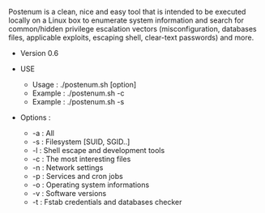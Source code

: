 Postenum is a clean, nice and easy tool that is intended to be executed locally on a Linux box to enumerate system information and search for common/hidden privilege escalation vectors (misconfiguration, databases files, applicable exploits, escaping shell, clear-text passwords) and more.


* Version 0.6



* USE
   * Usage  : ./postenum.sh [option]
   * Example  : ./postenum.sh -c
   * Example  : ./postenum.sh -s
        
* Options :
   * -a : All
   * -s : Filesystem [SUID, SGID..]
   * -l : Shell escape and development tools
   * -c : The most interesting files
   * -n : Network settings
   * -p : Services and cron jobs
   * -o : Operating system informations
   * -v : Software versions
   * -t : Fstab credentials and databases checker
